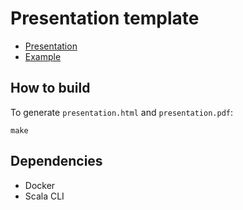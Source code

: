 # Presentation template

- [Presentation](https://mbovel.github.io/scalacon-typelevel-operations/presentation)
- [Example](https://github.com/mbovel/scalacon-typelevel-operations/tree/main/examples)

## How to build

To generate `presentation.html` and `presentation.pdf`:

```
make
```

## Dependencies

- Docker
- Scala CLI
